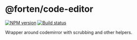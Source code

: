 # @forten/code-editor

[![NPM version][npm-image]][npm-url]
[![Build status][travis-image]][travis-url]

[npm-image]: https://img.shields.io/npm/v/@forten/code-editor.svg?style=flat
[npm-url]: https://npmjs.org/package/@forten/code-editor
[travis-image]: https://img.shields.io/travis/fortenjs/forten.svg?style=flat
[travis-url]: https://travis-ci.org/fortenjs/forten

Wrapper around codemirror with scrubbing and other helpers.
